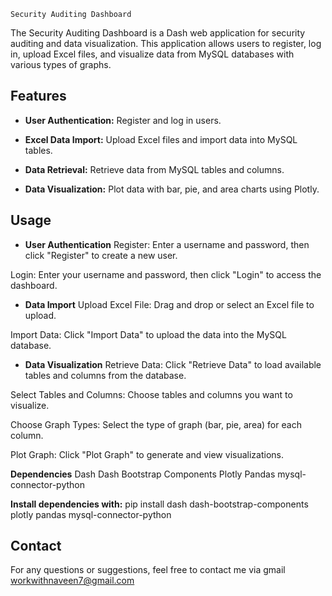 `Security Auditing Dashboard`


The Security Auditing Dashboard is a Dash web application for security auditing and data visualization. This application allows users to register, log in, upload Excel files, and visualize data from MySQL databases with various types of graphs.


## Features

- **User Authentication:** Register and log in users.
  
- **Excel Data Import:** Upload Excel files and import data into MySQL tables.
  
- **Data Retrieval:** Retrieve data from MySQL tables and columns.
  
- **Data Visualization:** Plot data with bar, pie, and area charts using Plotly.

## Usage

- **User Authentication**
Register: Enter a username and password, then click "Register" to create a new user.

Login: Enter your username and password, then click "Login" to access the dashboard.
- **Data Import**
Upload Excel File: Drag and drop or select an Excel file to upload.

Import Data: Click "Import Data" to upload the data into the MySQL database.
- **Data Visualization**
Retrieve Data: Click "Retrieve Data" to load available tables and columns from the database.

Select Tables and Columns: Choose tables and columns you want to visualize.

Choose Graph Types: Select the type of graph (bar, pie, area) for each column.

Plot Graph: Click "Plot Graph" to generate and view visualizations.


**Dependencies**
Dash
Dash Bootstrap Components
Plotly
Pandas
mysql-connector-python


**Install dependencies with:**
pip install dash dash-bootstrap-components plotly pandas mysql-connector-python


## Contact

For any questions or suggestions, feel free to contact me via gmail
workwithnaveen7@gmail.com

